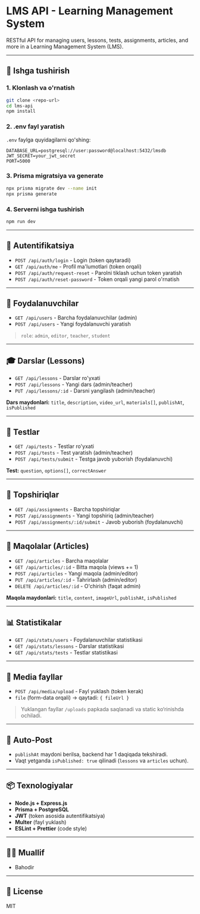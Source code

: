 
# LMS API - Learning Management System

RESTful API for managing users, lessons, tests, assignments, articles, and more in a Learning Management System (LMS).

---

## 🚀 Ishga tushirish

### 1. Klonlash va o'rnatish
```bash
git clone <repo-url>
cd lms-api
npm install
```

### 2. .env fayl yaratish
`.env` faylga quyidagilarni qo'shing:
```env
DATABASE_URL=postgresql://user:password@localhost:5432/lmsdb
JWT_SECRET=your_jwt_secret
PORT=5000
```

### 3. Prisma migratsiya va generate
```bash
npx prisma migrate dev --name init
npx prisma generate
```

### 4. Serverni ishga tushirish
```bash
npm run dev
```

---

## 🔐 Autentifikatsiya
- `POST /api/auth/login` - Login (token qaytaradi)
- `GET /api/auth/me` - Profil ma'lumotlari (token orqali)
- `POST /api/auth/request-reset` - Parolni tiklash uchun token yaratish
- `POST /api/auth/reset-password` - Token orqali yangi parol o'rnatish

---

## 👥 Foydalanuvchilar
- `GET /api/users` - Barcha foydalanuvchilar (admin)
- `POST /api/users` - Yangi foydalanuvchi yaratish

> `role`: `admin`, `editor`, `teacher`, `student`

---

## 🎓 Darslar (Lessons)
- `GET /api/lessons` - Darslar ro'yxati
- `POST /api/lessons` - Yangi dars (admin/teacher)
- `PUT /api/lessons/:id` - Darsni yangilash (admin/teacher)

**Dars maydonlari:** `title`, `description`, `video_url`, `materials[]`, `publishAt`, `isPublished`

---

## 🧪 Testlar
- `GET /api/tests` - Testlar ro'yxati
- `POST /api/tests` - Test yaratish (admin/teacher)
- `POST /api/tests/submit` - Testga javob yuborish (foydalanuvchi)

**Test:** `question`, `options[]`, `correctAnswer`

---

## 📝 Topshiriqlar
- `GET /api/assignments` - Barcha topshiriqlar
- `POST /api/assignments` - Yangi topshiriq (admin/teacher)
- `POST /api/assignments/:id/submit` - Javob yuborish (foydalanuvchi)

---

## 📰 Maqolalar (Articles)
- `GET /api/articles` - Barcha maqolalar
- `GET /api/articles/:id` - Bitta maqola (views += 1)
- `POST /api/articles` - Yangi maqola (admin/editor)
- `PUT /api/articles/:id` - Tahrirlash (admin/editor)
- `DELETE /api/articles/:id` - O'chirish (faqat admin)

**Maqola maydonlari:** `title`, `content`, `imageUrl`, `publishAt`, `isPublished`

---

## 📊 Statistikalar
- `GET /api/stats/users` - Foydalanuvchilar statistikasi
- `GET /api/stats/lessons` - Darslar statistikasi
- `GET /api/stats/tests` - Testlar statistikasi

---

## 📂 Media fayllar
- `POST /api/media/upload` - Fayl yuklash (token kerak)
- `file` (form-data orqali) -> qaytadi: `{ fileUrl }`

> Yuklangan fayllar `/uploads` papkada saqlanadi va static ko‘rinishda ochiladi.

---

## 📅 Auto-Post
- `publishAt` maydoni berilsa, backend har 1 daqiqada tekshiradi.
- Vaqt yetganda `isPublished: true` qilinadi (`lessons` va `articles` uchun).

---

## 📦 Texnologiyalar
- **Node.js + Express.js**
- **Prisma + PostgreSQL**
- **JWT** (token asosida autentifikatsiya)
- **Multer** (fayl yuklash)
- **ESLint + Prettier** (code style)

---

## 👨‍💻 Muallif
- Bahodir

---

## 📄 License
MIT
